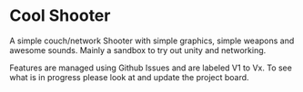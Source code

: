 # Cool Shooter

A simple couch/network Shooter with simple graphics, simple weapons and awesome sounds. Mainly a sandbox to try out unity and networking.

Features are managed using Github Issues and are labeled V1 to Vx. To see what is in progress please look at and update the project board.